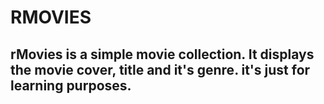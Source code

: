 # RMOVIES

## rMovies is a simple movie collection. It displays the movie cover, title and it's genre. it's just for learning purposes.
